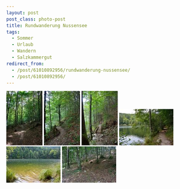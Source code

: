 ```yaml
---
layout: post
post_class: photo-post
title: Rundwanderung Nussensee
tags:
  - Sommer
  - Urlaub
  - Wandern
  - Salzkammergut
redirect_from:
  - /post/61010892956/rundwanderung-nussensee/
  - /post/61010892956/
---
```

[![](/photos/2013-09-08-01-th.jpg)](/photos/2013-09-08-01-hd.jpg)
[![](/photos/2013-09-08-02-th.jpg)](/photos/2013-09-08-02-hd.jpg)
[![](/photos/2013-09-08-03-th.jpg)](/photos/2013-09-08-03-hd.jpg)
[![](/photos/2013-09-08-04-th.jpg)](/photos/2013-09-08-04-hd.jpg)
[![](/photos/2013-09-08-05-th.jpg)](/photos/2013-09-08-05-hd.jpg)
[![](/photos/2013-09-08-06-th.jpg)](/photos/2013-09-08-06-hd.jpg)
